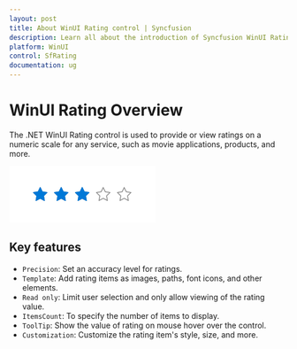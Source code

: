 ```yaml
---
layout: post
title: About WinUI Rating control | Syncfusion
description: Learn all about the introduction of Syncfusion WinUI Rating Control (SfRating) with essential features and more here.
platform: WinUI
control: SfRating
documentation: ug
---
```


# WinUI Rating Overview

The .NET WinUI Rating control is used to provide or view ratings on a numeric scale for any service, such as movie applications, products, and more.

![Rating control overview in WinUI](Rating_images/winui_rating_overview.png)

## Key features

* `Precision`: Set an accuracy level for ratings. 
* `Template`: Add rating items as images, paths, font icons, and other elements.
* `Read only`: Limit user selection and only allow viewing of the rating value. 
* `ItemsCount`: To specify the number of items to display.
* `ToolTip`: Show the value of rating on mouse hover over the control. 
* `Customization`: Customize the rating item's style, size, and more. 

